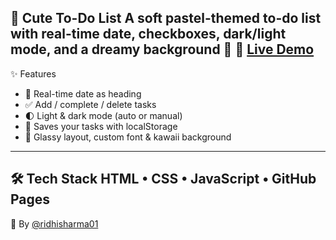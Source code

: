  🎀 Cute To-Do List
A soft pastel-themed to-do list with real-time date, checkboxes, dark/light mode, and a dreamy background 💭
🔗 [Live Demo](https://ridhisharma01.github.io/todo-list/)
---
 ✨ Features
- 📅 Real-time date as heading
- ✅ Add / complete / delete tasks
- 🌓 Light & dark mode (auto or manual)
- 💾 Saves your tasks with localStorage
- 💖 Glassy layout, custom font & kawaii background
---
 🛠️ Tech Stack
HTML • CSS • JavaScript • GitHub Pages
---
🌷 By [@ridhisharma01](https://github.com/ridhisharma01)
